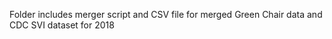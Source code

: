 Folder includes merger script and CSV file for merged Green Chair data and CDC SVI dataset for 2018
